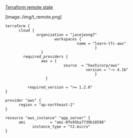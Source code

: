 



[Terraform remote state](https://developer.hashicorp.com/terraform/tutorials/aws-get-started/aws-remote)

[image:./img/t_remote.png]


```
terraform {
	  cloud {
		      organization = "jacejeong7"
				      workspaces {
						        name = "learn-tfc-aws"
									    }
			    }
	    required_providers {
			    aws = {
					      source  = "hashicorp/aws"
							        version = "~> 4.16"
									    }
				  }

		  required_version = ">= 1.2.0"
}

provider "aws" {
	  region = "ap-northeast-2"
}

resource "aws_instance" "app_server" {
	  ami           = "ami-0fe95ba7739b18598"
		    instance_type = "t2.micro"
}
```
